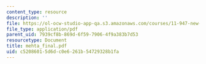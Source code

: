 ```yaml
---
content_type: resource
description: ''
file: https://ol-ocw-studio-app-qa.s3.amazonaws.com/courses/11-947-new-century-cities-real-estate-digital-technology-and-design-fall-2004/c52086015d6dc0e6261b54729328b1fa_mehta_final.pdf
file_type: application/pdf
parent_uid: 7939cf8b-869d-6f59-7906-4f9a383b7d53
resourcetype: Document
title: mehta_final.pdf
uid: c5208601-5d6d-c0e6-261b-54729328b1fa
---
```

